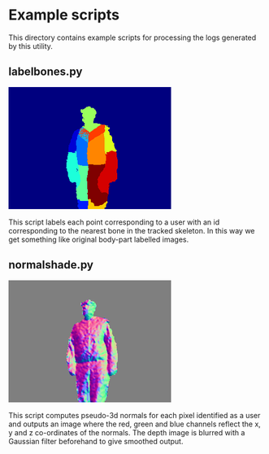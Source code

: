 # Example scripts

This directory contains example scripts for processing the logs generated by
this utility.

## labelbones.py

![Screenshot of labelbones.py](img/labelbones.png)

This script labels each point corresponding to a user with an id corresponding
to the nearest bone in the tracked skeleton. In this way we get something like
original body-part labelled images.

## normalshade.py

![Screenshot of normalshade.py](img/normalshade.png)

This script computes pseudo-3d normals for each pixel identified as a user and
outputs an image where the red, green and blue channels reflect the x, y and z
co-ordinates of the normals. The depth image is blurred with a Gaussian filter
beforehand to give smoothed output.
